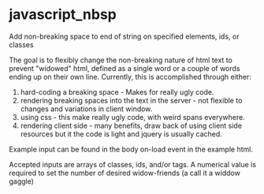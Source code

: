 # javascript_nbsp
Add non-breaking space to end of string on specified elements, ids, or classes

The goal is to flexibly change the non-breaking nature of html text to prevent "widowed" html, defined as a single word or a couple of words ending up on their own line.  Currently, this is accomplished through either:

1. hard-coding a breaking space -  Makes for really ugly code.
2. rendering breaking spaces into the text in the server - not flexible to changes and variations in client window.
3. using css - this make really ugly code, with weird spans everywhere.
4. rendering client side - many benefits, draw back of using client side resources but it the code is light and jquery is usually cached.

Example input can be found in the body on-load event in the example html.

Accepted inputs are arrays of classes, ids, and/or tags.  A numerical value is required to set the number of desired widow-friends (a call it a widdow gaggle)
